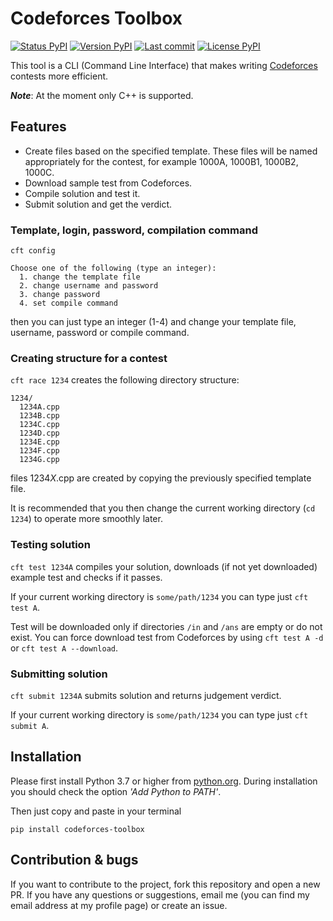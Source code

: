 # Codeforces Toolbox

[![Status PyPI](https://img.shields.io/pypi/status/codeforces-toolbox)](https://pypi.org/project/codeforces-toolbox/)
[![Version PyPI](https://img.shields.io/pypi/v/codeforces-toolbox)](https://pypi.org/project/codeforces-toolbox/)
[![Last commit](https://img.shields.io/github/last-commit/mdbrnowski/codeforces-toolbox)](https://pypi.org/project/codeforces-toolbox/)
[![License PyPI](https://img.shields.io/pypi/l/codeforces-toolbox)](https://pypi.org/project/codeforces-toolbox/)

This tool is a CLI (Command Line Interface) that makes writing [Codeforces](https://codeforces.com/) contests more efficient.

***Note***: At the moment only C++ is supported.

## Features

* Create files based on the specified template. These files will be named appropriately for the contest, for example 1000A, 1000B1, 1000B2, 1000C.
* Download sample test from Codeforces.
* Compile solution and test it.
* Submit solution and get the verdict.


### Template, login, password, compilation command

`cft config`

```
Choose one of the following (type an integer):
  1. change the template file
  2. change username and password
  3. change password
  4. set compile command
```
then you can just type an integer (1-4) and change your template file, username, password or compile command.

### Creating structure for a contest

`cft race 1234` creates the following directory structure:

```
1234/
  1234A.cpp
  1234B.cpp
  1234C.cpp
  1234D.cpp
  1234E.cpp
  1234F.cpp
  1234G.cpp
```

files 1234*X*.cpp are created by copying the previously specified template file.

It is recommended that you then change the current working directory (`cd 1234`) to operate more smoothly later.

### Testing solution

`cft test 1234A` compiles your solution, downloads (if not yet downloaded) example test and checks if it passes.

If your current working directory is `some/path/1234` you can type just `cft test A`.

Test will be downloaded only if directories `/in` and `/ans` are empty or do not exist. You can force download test from Codeforces by using `cft test A -d` or `cft test A --download`.

### Submitting solution

`cft submit 1234A` submits solution and returns judgement verdict.

If your current working directory is `some/path/1234` you can type just `cft submit A`. 

## Installation

Please first install Python 3.7 or higher from [python.org](https://www.python.org/downloads/). During installation you should check the option *'Add Python to PATH'*.

Then just copy and paste in your terminal
```commandline
pip install codeforces-toolbox
```

## Contribution & bugs

If you want to contribute to the project, fork this repository and open a new PR. If you have any questions or suggestions, email me (you can find my email address at my profile page) or create an issue.
